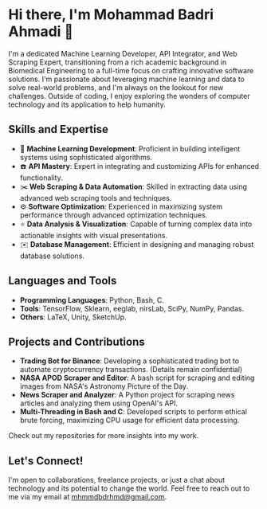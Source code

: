# Hi there, I'm Mohammad Badri Ahmadi 👋

I'm a dedicated Machine Learning Developer, API Integrator, and Web Scraping Expert, transitioning from a rich academic background in Biomedical Engineering to a full-time focus on crafting innovative software solutions. I'm passionate about leveraging machine learning and data to solve real-world problems, and I'm always on the lookout for new challenges. Outside of coding, I enjoy exploring the wonders of computer technology and its application to help humanity.

## Skills and Expertise

- 🤖 **Machine Learning Development**: Proficient in building intelligent systems using sophisticated algorithms.
- ☎️ **API Mastery**: Expert in integrating and customizing APIs for enhanced functionality.
- ✂️ **Web Scraping & Data Automation**: Skilled in extracting data using advanced web scraping tools and techniques.
- ⚙️ **Software Optimization**: Experienced in maximizing system performance through advanced optimization techniques.
- ⭐ **Data Analysis & Visualization**: Capable of turning complex data into actionable insights with visual presentations.
- ✉️ **Database Management**: Efficient in designing and managing robust database solutions.

## Languages and Tools

- **Programming Languages**: Python, Bash, C.
- **Tools**: TensorFlow, Sklearn, eeglab, nirsLab, SciPy, NumPy, Pandas.
- **Others**: LaTeX, Unity, SketchUp.

## Projects and Contributions

- **Trading Bot for Binance**: Developing a sophisticated trading bot to automate cryptocurrency transactions. (Details remain confidential)
- **NASA APOD Scraper and Editor**: A bash script for scraping and editing images from NASA's Astronomy Picture of the Day.
- **News Scraper and Analyzer**: A Python project for scraping news articles and analyzing them using OpenAI's API.
- **Multi-Threading in Bash and C**: Developed scripts to perform ethical brute forcing, maximizing CPU usage for efficient data processing.

Check out my repositories for more insights into my work.

## Let's Connect!

I'm open to collaborations, freelance projects, or just a chat about technology and its potential to change the world. Feel free to reach out to me via my email at mhmmdbdrhmd@gmail.com.



<!--
**mhmmdbdrhmd/mhmmdbdrhmd** is a ✨ _special_ ✨ repository because its `README.md` (this file) appears on your GitHub profile.

Here are some ideas to get you started:

- 🔭 I’m currently working on ...
- 🌱 I’m currently learning ...
- 👯 I’m looking to collaborate on ...
- 🤔 I’m looking for help with ...
- 💬 Ask me about ...
- 📫 How to reach me: ...
- 😄 Pronouns: ...
- ⚡ Fun fact: ...
-->

